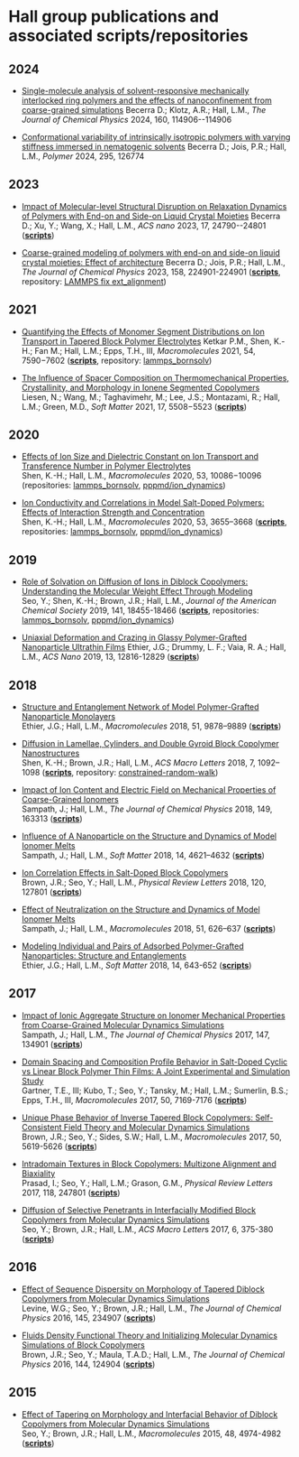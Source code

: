 # Hall group publications and associated scripts/repositories

## 2024

- [Single-molecule analysis of solvent-responsive mechanically interlocked ring polymers and the effects of nanoconfinement from coarse-grained simulations](https://doi.org/10.1063/5.0191295)
Becerra D.; Klotz, A.R.; Hall, L.M., *The Journal of Chemical Physics* 2024, 160, 114906--114906

- [Conformational variability of intrinsically isotropic polymers with varying stiffness immersed in nematogenic solvents](https://doi.org/10.1016/j.polymer.2024.126774)
Becerra D.; Jois, P.R.; Hall, L.M., *Polymer* 2024, 295, 126774

## 2023

- [Impact of Molecular-level Structural Disruption on Relaxation Dynamics of Polymers with End-on and Side-on Liquid Crystal Moieties](https://pubs.acs.org/doi/10.1021/acsnano.3c05354)
Becerra D.; Xu, Y.; Wang, X.; Hall, L.M., *ACS nano* 2023, 17, 24790--24801
([**scripts**](https://github.com/hall-polymers/published-work/tree/master/2023-becerra2023impact))

- [Coarse-grained modeling of polymers with end-on and side-on liquid crystal moieties: Effect of architecture](https://doi.org/10.1063/5.0152817)
Becerra D.; Jois, P.R.; Hall, L.M., *The Journal of Chemical Physics* 2023, 158, 224901-224901
([**scripts**](https://github.com/hall-polymers/published-work/tree/master/2023-becerra2023coarse), repository: [LAMMPS fix ext_alignment](https://github.com/hall-polymers/SCLCP))

## 2021

- [Quantifying the Effects of Monomer Segment Distributions on Ion Transport in Tapered Block Polymer Electrolytes](https://pubs.acs.org/doi/abs/10.1021/acs.macromol.1c00941)
Ketkar P.M., Shen, K.-H.; Fan M.; Hall, L.M.; Epps, T.H., III, *Macromolecules* 2021, 54, 7590−7602 ([**scripts**](https://github.com/hall-polymers/published-work/tree/master/2021-ketkar2021quantifying), repository: [lammps_bornsolv](https://github.com/hall-polymers/lammps_bornsolv))

- [The Influence of Spacer Composition on Thermomechanical Properties, Crystallinity, and Morphology in Ionene Segmented Copolymers](https://doi.org/10.1039/D1SM00501D)  
Liesen, N.; Wang, M.; Taghavimehr, M.; Lee, J.S.; Montazami, R.; Hall, L.M.; Green, M.D., *Soft Matter* 2021, 17, 5508−5523 ([**scripts**](https://github.com/hall-polymers/published-work/tree/master/2021-liesen2021influence))

## 2020

- [Effects of Ion Size and Dielectric Constant on Ion Transport and Transference Number in Polymer Electrolytes](https://pubs.acs.org/doi/10.1021/acs.macromol.0c02161)  
Shen, K.-H.; Hall, L.M., *Macromolecules* 2020, 53, 10086−10096 (repositories: [lammps_bornsolv](https://github.com/hall-polymers/lammps_bornsolv), [pppmd/ion_dynamics](https://github.com/hall-polymers/pppmd/tree/development/kshen))

- [Ion Conductivity and Correlations in Model Salt-Doped Polymers: Effects of Interaction Strength and Concentration](https://pubs.acs.org/doi/10.1021/acs.macromol.0c00216)  
Shen, K.-H.; Hall, L.M., *Macromolecules* 2020, 53, 3655–3668 ([**scripts**](https://github.com/hall-polymers/published-work/tree/master/2020-shen2020ion), repositories: [lammps_bornsolv](https://github.com/hall-polymers/lammps_bornsolv), [pppmd/ion_dynamics](https://github.com/hall-polymers/pppmd/tree/development/kshen))

## 2019

- [Role of Solvation on Diffusion of Ions in Diblock Copolymers: Understanding the Molecular Weight Effect Through Modeling](https://pubs.acs.org/doi/10.1021/jacs.9b07227)  
Seo, Y.; Shen, K.-H.; Brown, J.R.; Hall, L.M., *Journal of the American Chemical Society* 2019, 141, 18455-18466 ([**scripts**](https://github.com/hall-polymers/published-work/tree/master/2019-seo2019role), repositories: [lammps_bornsolv](https://github.com/hall-polymers/lammps_bornsolv), [pppmd/ion_dynamics](https://github.com/hall-polymers/pppmd/tree/development/kshen))

- [Uniaxial Deformation and Crazing in Glassy Polymer-Grafted Nanoparticle Ultrathin Films](https://pubs.acs.org/doi/full/10.1021/acsnano.9b05001)
Ethier, J.G.; Drummy, L. F.; Vaia, R. A.; Hall, L.M., *ACS  Nano* 2019, 13, 12816-12829 ([**scripts**](https://github.com/hall-polymers/published-work/tree/master/2019-ethier2019uniaxial))

## 2018 

- [Structure and Entanglement Network of Model Polymer-Grafted Nanoparticle Monolayers](https://pubs.acs.org/doi/10.1021/acs.macromol.8b01373)  
Ethier, J.G.; Hall, L.M., *Macromolecules* 2018, 51, 9878–9889 ([**scripts**](https://github.com/hall-polymers/published-work/tree/master/2018-ethier2018structure))

- [Diffusion in Lamellae, Cylinders, and Double Gyroid Block Copolymer Nanostructures](https://pubs.acs.org/doi/10.1021/acsmacrolett.8b00506)  
Shen, K.-H.; Brown, J.R.; Hall, L.M., *ACS Macro Letters* 2018, 7, 1092–1098 ([**scripts**](https://github.com/hall-polymers/published-work/tree/master/2018-shen2018diffusion), repository: [constrained-random-walk](https://github.com/hall-polymers/constrained-random-walk))

- [Impact of Ion Content and Electric Field on Mechanical Properties of Coarse-Grained Ionomers](https://doi.org/10.1063/1.5029260)  
Sampath, J.; Hall, L.M., *The Journal of Chemical Physics* 2018, 149, 163313 ([**scripts**](https://github.com/hall-polymers/published-work/tree/master/2018-sampath2018impact))

- [Influence of A Nanoparticle on the Structure and Dynamics of Model Ionomer Melts](http://dx.doi.org/10.1039/C8SM00665B)  
Sampath, J.; Hall, L.M., *Soft Matter* 2018, 14, 4621–4632 ([**scripts**](https://github.com/hall-polymers/published-work/tree/master/2018-sampath2018influence))

- [Ion Correlation Effects in Salt-Doped Block Copolymers](https://journals.aps.org/prl/abstract/10.1103/PhysRevLett.120.127801)  
Brown, J.R.; Seo, Y.; Hall, L.M., *Physical Review Letters* 2018, 120, 127801 ([**scripts**](https://github.com/hall-polymers/published-work/tree/master/2018-brown2018ion))

- [Effect of Neutralization on the Structure and Dynamics of Model Ionomer Melts](http://pubs.acs.org/doi/abs/10.1021/acs.macromol.7b02073)  
Sampath, J.; Hall, L.M., *Macromolecules* 2018, 51, 626–637 ([**scripts**](https://github.com/hall-polymers/published-work/tree/master/2018-sampath2018effect))

- [Modeling Individual and Pairs of Adsorbed Polymer-Grafted Nanoparticles: Structure and Entanglements](http://pubs.rsc.org/en/content/articlelanding/2018/sm/c7sm02116j#!divAbstract)  
Ethier, J.G.; Hall, L.M., *Soft Matter* 2018, 14, 643-652 ([**scripts**](https://github.com/hall-polymers/published-work/tree/master/2018-ethier2018modeling))

## 2017 

- [Impact of Ionic Aggregate Structure on Ionomer Mechanical Properties from Coarse-Grained Molecular Dynamics Simulations](http://dx.doi.org/10.1063/1.4985904)  
Sampath, J.; Hall, L.M., *The Journal of Chemical Physics* 2017, 147, 134901 ([**scripts**](https://github.com/hall-polymers/published-work/tree/master/2017-sampath2017impact))

- [Domain Spacing and Composition Profile Behavior in Salt-Doped Cyclic vs Linear Block Polymer Thin Films: A Joint Experimental and Simulation Study](http://pubs.acs.org/doi/abs/10.1021/acs.macromol.7b01338)  
Gartner, T.E., III; Kubo, T.; Seo, Y.; Tansky, M.; Hall, L.M.; Sumerlin, B.S.; Epps, T.H., III, *Macromolecules* 2017, 50, 7169-7176 ([**scripts**](https://github.com/hall-polymers/published-work/tree/master/2017-gartner2017domain))

- [Unique Phase Behavior of Inverse Tapered Block Copolymers: Self-Consistent Field Theory and Molecular Dynamics Simulations](http://pubs.acs.org/doi/abs/10.1021/acs.macromol.7b00522)  
Brown, J.R.; Seo, Y.; Sides, S.W.; Hall, L.M., *Macromolecules* 2017, 50, 5619-5626 ([**scripts**](https://github.com/hall-polymers/published-work/tree/master/2017-brown2017unique))

- [Intradomain Textures in Block Copolymers: Multizone Alignment and Biaxiality](https://journals.aps.org/prl/abstract/10.1103/PhysRevLett.118.247801)  
Prasad, I.; Seo, Y.; Hall, L.M.; Grason, G.M., *Physical Review Letters* 2017, 118, 247801 ([**scripts**](https://github.com/hall-polymers/published-work/tree/master/2017-prasad2017intradomain))

- [Diffusion of Selective Penetrants in Interfacially Modified Block Copolymers from Molecular Dynamics Simulations](http://pubs.acs.org/doi/abs/10.1021/acsmacrolett.7b00023)  
Seo, Y.; Brown, J.R.; Hall, L.M., *ACS Macro Letter*s 2017, 6, 375-380 ([**scripts**](https://github.com/hall-polymers/published-work/tree/master/2017-seo2017diffusion))

## 2016

- [Effect of Sequence Dispersity on Morphology of Tapered Diblock Copolymers from Molecular Dynamics Simulations](http://aip.scitation.org/doi/full/10.1063/1.4972141)  
Levine, W.G.; Seo, Y.; Brown, J.R.; Hall, L.M., *The Journal of Chemical Physics* 2016, 145, 234907 ([**scripts**](https://github.com/hall-polymers/published-work/tree/master/2016-levine2016effect))

- [Fluids Density Functional Theory and Initializing Molecular Dynamics Simulations of Block Copolymers](http://scitation.aip.org/content/aip/journal/jcp/144/12/10.1063/1.4943982)  
Brown, J.R.; Seo, Y.; Maula, T.A.D.; Hall, L.M., *The Journal of Chemical Physics* 2016, 144, 124904 ([**scripts**](https://github.com/hall-polymers/published-work/tree/master/2016-brown2016fluids))

## 2015

- [Effect of Tapering on Morphology and Interfacial Behavior of Diblock Copolymers from Molecular Dynamics Simulations](http://pubs.acs.org/doi/full/10.1021/ma502309h)  
Seo, Y.; Brown, J.R.; Hall, L.M., *Macromolecules* 2015, 48, 4974-4982 ([**scripts**](https://github.com/hall-polymers/published-work/tree/master/2015-seo2015effect))

